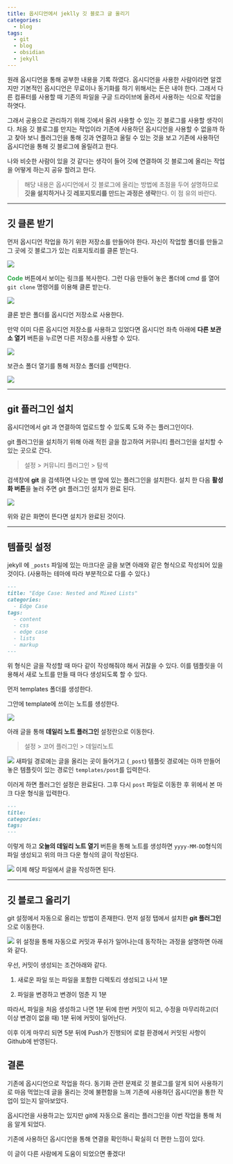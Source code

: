 ```yaml
---
title: 옵시디언에서 jeklly 깃 블로그 글 올리기
categories:
  - blog
tags:
  - git
  - blog
  - obsidian
  - jekyll
---
```

원래 옵시디언을 통해 공부한 내용을 기록 하였다. 옵시디언을 사용한 사람이라면 알겠지만 기본적인 옵시디언은 무료이나 동기화를 하기 위해서는 돈은 내야 한다. 그래서 다른 컴퓨터를 사용할 때 기존의 파일을 구글 드라이브에 올려서 사용하는 식으로 작업을 하엿다.

그래서 공용으로 관리하기 위해 깃에서 올려 사용할 수 있는 깃 블로그를 사용할 생각이다. 처음 깃 블로그를 만지는 작업이라 기존에 사용하던 옵시디언을 사용할 수 없을까 하고 찾아 보니 플러그인을 통해 깃과 연결하고 올릴 수 있는 것을 보고 기존에 사용하던 옵시디언을 통해 깃 블로그에 올릴려고 한다.

나와 비슷한 사람이 있을 것 같다는 생각이 들어 깃에 연결하여 깃 블로그에 올리는 작업을 어떻게 하는지 공유 할려고 한다.

> 해당 내용은 옵시디언에서 깃 블로그에 올리는 방법에 초점을 두어 설명하므로 **깃을 설치하거나 깃 레포지토리를 만드는 과정은 생략**한다. 이 점 유의 바란다.

***
## 깃 클론 받기
먼저 옵시디언 작업을 하기 위한 저장소를 만들어야 한다.
자신이 작업할 폴더를 만들고 그 곳에 깃 블로그가 있는 리포지토리를 클론 받는다.

![](assets/images/post/Pasted%20image%2020240421004419.png)

**<font color= '#28a745'>Code</font>** 버튼에서 보이는 링크를 복사한다. 
그런 다음 만들어 놓은 폴더에 cmd 를 열어 `git clone` 명령어를 이용해 클론 받는다.

![](assets/images/post/Pasted%20image%2020240421005007.png)

클론 받은 폴더를 옵시디언 저장소로 사용한다.

만약 이미 다른 옵시디언 저장소를 사용하고 있었다면 옵시디언 좌측 아래에 **다른 보관소 열기** 버튼을 누르면 다른 저장소를 사용할 수 있다.

![](assets/images/post/other_store.png)

보관소 폴더 열기를 통해 저장소 폴더를 선택한다.

![](assets/images/post/import.png)

***
## git 플러그인 설치

옵시디언에서 git 과 연결하여 업로드할 수 있도록 도와 주는 플러그인이다.

git 플러그인을 설치하기 위해 아래 적힌 글을 참고하여 커뮤니티 플러그인을 설치할 수 있는 곳으로 간다.

> 설정 > 커뮤니티 플러그인 > 탐색

검색창에 **git** 을 검색하면 나오는 맨 앞에 있는 플러그인을 설치한다.
설치 한 다음 **활성화 버튼**을 눌러 주면 git 플러그인 설치가 완료 된다.

![](assets/images/post/Pasted%20image%2020240421010507.png)

위와 같은 화면이 뜬다면 설치가 완료된 것이다.

***

## 템플릿 설정
jekyll 에 `_posts` 파일에 있는 마크다운 글을 보면 아래와 같은 형식으로 작성되어 있을 것이다.  (사용하는 테마에 따라 부분적으로 다를 수 있다.)

```markdown
---
title: "Edge Case: Nested and Mixed Lists"
categories:
  - Edge Case
tags:
  - content
  - css
  - edge case
  - lists
  - markup
---
```

위 형식은 글을 작성할 때 마다 같이 작성해줘야 해서 귀찮을 수 있다. 
이를 템플릿을 이용해서 새로 노트를 만들 때 마다 생성되도록 할 수 있다.

먼저 templates 폴더를 생성한다.

그안에 template에 쓰이는 노트를 생성한다.

![](assets/images/post/Pasted%20image%2020240421011411.png)

아래 글을 통해 **데일리 노트 플러그인** 설정란으로 이동한다.

> 설정 > 코어 플러그인 > 데일리노트

![](assets/images/post/Pasted%20image%2020240421011320.png)
새파일 경로에는 글을 올리는 곳이 들어가고 (`_post`) 템플릿 경로에는 아까 만들어 놓은 템플릿이 있는 경로인 `templates/post`를 입력한다.

이러게 하면 플러그인 설정은 완료된다.
그후 다시 `post` 파일로 이동한 후 위에서 본 마크 다운 형식을 입력한다.

```markdown
---
title:
categories:
tags:
---
```

이렇게 하고 **오늘의 데일리 노트 열기** 버튼을 통해 노트를 생성하면 `yyyy-MM-DD`형식의 파일 생성되고 위의 마크 다운 형식의 글이 작성된다.

![](assets/images/post/Pasted%20image%2020240421011858.png)
이제 해당 파일에서 글을 작성하면 된다.

***
## 깃 블로그 올리기

git 설정에서 자동으로 올리는 방법이 존재한다.
먼저 설정 탭에서 설치한 **git 플러그인**으로 이동한다.

![](assets/images/post/Pasted%20image%2020240421012547.png)
위 설정을 통해 자동으로 커밋과 푸쉬가 일어나는데 동작하는 과정을 설명하면 아래와 같다.

우선, 커밋이 생성되는 조건아래와 같다.

1. 새로운 파일 또는 파일을 포함한 디렉토리 생성되고 나서 1분

2. 파일을 변경하고 변경이 멈춘 지 1분

따라서, 파일을 처음 생성하고 나면 1분 뒤에 한번 커밋이 되고, 수정을 마무리하고(더 이상 변경이 없을 때) 1분 뒤에 커밋이 일어난다.

이후 이게 마무리 되면 5분 뒤에 Push가 진행되어 로컬 환경에서 커밋된 사항이 Github에 반영된다.

## 결론
기존에 옵시디언으로 작업을 하다. 동기화 관련 문제로 깃 블로그를 알게 되어 사용하기로 마음 먹었는데 글을 올리는 것에 불편함을 느껴 기존에 사용하던 옵시디언을 통한 작업이 있는지 알아보았다. 

옵시디언을 사용하고는 있지만 git에 자동으로 올리는 플러그인을 이번 작업을 통해 처음 알게 되었다.

기존에 사용하던 옵시디언을 통해 연결을 확인하니 확실히 더 편한 느낌이 있다. 

이 글이 다른 사람에게 도움이 되었으면 좋겠다!


